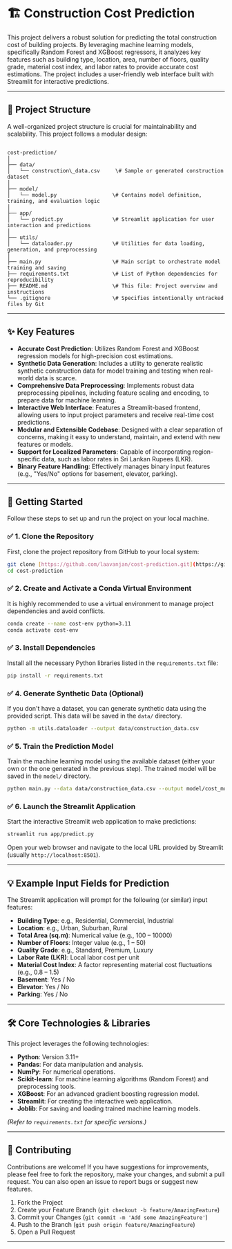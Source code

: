 
# 🏗️ Construction Cost Prediction

This project delivers a robust solution for predicting the total construction cost of building projects. By leveraging machine learning models, specifically Random Forest and XGBoost regressors, it analyzes key features such as building type, location, area, number of floors, quality grade, material cost index, and labor rates to provide accurate cost estimations. The project includes a user-friendly web interface built with Streamlit for interactive predictions.

---

## 📁 Project Structure

A well-organized project structure is crucial for maintainability and scalability. This project follows a modular design:

```

cost-prediction/
│
├── data/
│   └── construction\_data.csv     \# Sample or generated construction dataset
│
├── model/
│   └── model.py                  \# Contains model definition, training, and evaluation logic
│
├── app/
│   └── predict.py                \# Streamlit application for user interaction and predictions
│
├── utils/
│   └── dataloader.py             \# Utilities for data loading, generation, and preprocessing
│
├── main.py                       \# Main script to orchestrate model training and saving
├── requirements.txt              \# List of Python dependencies for reproducibility
├── README.md                     \# This file: Project overview and instructions
└── .gitignore                    \# Specifies intentionally untracked files by Git

````

---

## ✨ Key Features

-   **Accurate Cost Prediction**: Utilizes Random Forest and XGBoost regression models for high-precision cost estimations.
-   **Synthetic Data Generation**: Includes a utility to generate realistic synthetic construction data for model training and testing when real-world data is scarce.
-   **Comprehensive Data Preprocessing**: Implements robust data preprocessing pipelines, including feature scaling and encoding, to prepare data for machine learning.
-   **Interactive Web Interface**: Features a Streamlit-based frontend, allowing users to input project parameters and receive real-time cost predictions.
-   **Modular and Extensible Codebase**: Designed with a clear separation of concerns, making it easy to understand, maintain, and extend with new features or models.
-   **Support for Localized Parameters**: Capable of incorporating region-specific data, such as labor rates in Sri Lankan Rupees (LKR).
-   **Binary Feature Handling**: Effectively manages binary input features (e.g., "Yes/No" options for basement, elevator, parking).

---

## 🚀 Getting Started

Follow these steps to set up and run the project on your local machine.

### ✅ 1. Clone the Repository

First, clone the project repository from GitHub to your local system:

```bash
git clone [https://github.com/laavanjan/cost-prediction.git](https://github.com/your-username/cost-prediction.git)
cd cost-prediction
````

### ✅ 2. Create and Activate a Conda Virtual Environment

It is highly recommended to use a virtual environment to manage project dependencies and avoid conflicts.

```bash
conda create --name cost-env python=3.11
conda activate cost-env
```

### ✅ 3. Install Dependencies

Install all the necessary Python libraries listed in the `requirements.txt` file:

```bash
pip install -r requirements.txt
```

### ✅ 4. Generate Synthetic Data (Optional)

If you don't have a dataset, you can generate synthetic data using the provided script. This data will be saved in the `data/` directory.

```bash
python -m utils.dataloader --output data/construction_data.csv
```

### ✅ 5. Train the Prediction Model

Train the machine learning model using the available dataset (either your own or the one generated in the previous step). The trained model will be saved in the `model/` directory.

```bash
python main.py --data data/construction_data.csv --output model/cost_model.pkl
```

### ✅ 6. Launch the Streamlit Application

Start the interactive Streamlit web application to make predictions:

```bash
streamlit run app/predict.py
```

Open your web browser and navigate to the local URL provided by Streamlit (usually `http://localhost:8501`).

-----

## 💡 Example Input Fields for Prediction

The Streamlit application will prompt for the following (or similar) input features:

  * **Building Type**: e.g., Residential, Commercial, Industrial
  * **Location**: e.g., Urban, Suburban, Rural
  * **Total Area (sq.m)**: Numerical value (e.g., 100 – 10000)
  * **Number of Floors**: Integer value (e.g., 1 – 50)
  * **Quality Grade**: e.g., Standard, Premium, Luxury
  * **Labor Rate (LKR)**: Local labor cost per unit
  * **Material Cost Index**: A factor representing material cost fluctuations (e.g., 0.8 – 1.5)
  * **Basement**: Yes / No
  * **Elevator**: Yes / No
  * **Parking**: Yes / No

-----

## 🛠️ Core Technologies & Libraries

This project leverages the following technologies:

  * **Python**: Version 3.11+
  * **Pandas**: For data manipulation and analysis.
  * **NumPy**: For numerical operations.
  * **Scikit-learn**: For machine learning algorithms (Random Forest) and preprocessing tools.
  * **XGBoost**: For an advanced gradient boosting regression model.
  * **Streamlit**: For creating the interactive web application.
  * **Joblib**: For saving and loading trained machine learning models.

*(Refer to `requirements.txt` for specific versions.)*

-----


## 🤝 Contributing

Contributions are welcome\! If you have suggestions for improvements, please feel free to fork the repository, make your changes, and submit a pull request. You can also open an issue to report bugs or suggest new features.

1.  Fork the Project
2.  Create your Feature Branch (`git checkout -b feature/AmazingFeature`)
3.  Commit your Changes (`git commit -m 'Add some AmazingFeature'`)
4.  Push to the Branch (`git push origin feature/AmazingFeature`)
5.  Open a Pull Request

-----



